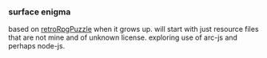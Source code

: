 ### surface enigma

based on [retroRpgPuzzle][1] when it grows up.
will start with just resource files that are not
mine and of unknown license. exploring use of
arc-js and perhaps node-js.

[1]:http://bluetarpgames.wordpress.com/2014/04/27/retro-rpg-puzzle-2/